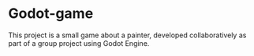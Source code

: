# Godot-game
This project is a small game about a painter, developed collaboratively as part of a group project using Godot Engine.
